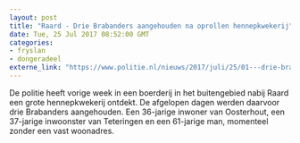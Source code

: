 ```yaml
---
layout: post
title: "Raard - Drie Brabanders aangehouden na oprollen hennepkwekerij"
date: Tue, 25 Jul 2017 08:52:00 GMT
categories: 
- fryslan 
- dongeradeel 
externe_link: "https://www.politie.nl/nieuws/2017/juli/25/01---drie-brabanders-aangehouden-na-oprollen-hennepkwekerij.html"
---
```


De politie heeft vorige week in een boerderij in het buitengebied nabij Raard een grote hennepkwekerij ontdekt. De afgelopen dagen werden daarvoor drie Brabanders aangehouden. Een 36-jarige inwoner van Oosterhout, een 37-jarige inwoonster van Teteringen en een 61-jarige man, momenteel zonder een vast woonadres.
